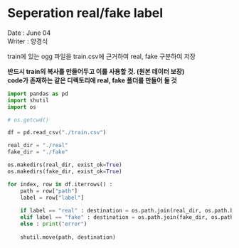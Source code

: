 # Seperation real/fake label

Date : June 04 <br>
Writer : 양경식

train에 있는 ogg 파일을 train.csv에 근거하여 real, fake 구분하여 저장 <br>

**반드시 train의 복사를 만들어두고 이를 사용할 것. (원본 데이터 보장)** <br>
**code가 존재하는 같은 디렉토리에 real, fake 폴더를 만들어 둘 것**

```python
import pandas as pd
import shutil
import os

# os.getcwd()

df = pd.read_csv("./train.csv")

real_dir = "./real"
fake_dir = "./fake"

os.makedirs(real_dir, exist_ok=True)
os.makedirs(fake_dir, exist_ok=True)

for index, row in df.iterrows() : 
    path = row["path"]
    label = row["label"]
    
    if label == "real" : destination = os.path.join(real_dir, os.path.basename(path))
    elif label == "fake" : destination = os.path.join(fake_dir, os.path.basename(path))
    else : print("error")
    
    shutil.move(path, destination)
    
```